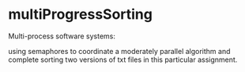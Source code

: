 # multiProgressSorting
Multi-process software systems: 

using semaphores to coordinate a moderately parallel algorithm and complete sorting two versions of txt files in this particular assignment.
